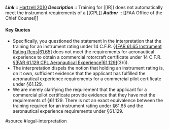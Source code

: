 ***Link***      :: [Hartzell 2010](https://www.faa.gov/about/office_org/headquarters_offices/agc/practice_areas/regulations/interpretations/Data/interps/2010/Hartzell-AOPA_2010_Legal_Interpretation.pdf)
***Description***      :: Training for [[IR]] does not automatically meet the instrument requirements of a [[CPL]]
***Author*** :: [[FAA Office of the Chief Counsel]]

#### Key Quotes
* Specifically, you questioned the statement in the interpretation that the training for an instrument rating under 14 C.F.R. §[[FAR 61.65 Instrument Rating Reqs|61.65]](e) does not meet the requirements for aeronautical experience to obtain a commercial rotorcraft certificate under 14 C.F.R. §[[FAR 61.129 CPL Aeronautical Experience|61.129]](c)(3)(i).
* The interpretation dispels the notion that holding an instrument rating is, on it own, sufficient evidence that the applicant has fulfilled the aeronautical experience requirements for a commercial pilot certificate under §61.129. 
* We are merely clarifying the requirement that the applicant for a commercial pilot certificate provide evidence that they have met the requirements of §61.129. There is not an exact equivalence between the training required for an instrument rating under §61.65 and the aeronautical experience requirements under §61.129.

#source #legal-interpretation 